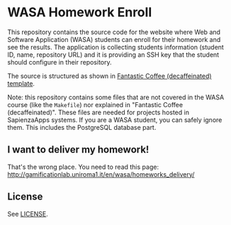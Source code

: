# WASA Homework Enroll

This repository contains the source code for the website where Web and Software Application (WASA) students can enroll
for their homework and see the results.
The application is collecting students information (student ID, name, repository URL) and it is providing an SSH key
that the student should configure in their repository.

The source is structured as shown in [Fantastic Coffee (decaffeinated) template](https://gitlab.com/sapienzaapps/fantastic-coffee-decaffeinated).

Note: this repository contains some files that are not covered in the WASA course (like the `Makefile`) nor explained in
"Fantastic Coffee (decaffeinated)".
These files are needed for projects hosted in SapienzaApps systems. If you are a WASA student, you can safely ignore
them. This includes the PostgreSQL database part.

## I want to deliver my homework!

That's the wrong place. You need to read this page: <http://gamificationlab.uniroma1.it/en/wasa/homeworks_delivery/>

## License

See [LICENSE](LICENSE).
